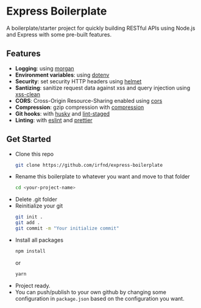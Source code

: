 # Express Boilerplate

A boilerplate/starter project for quickly building RESTful APIs using Node.js and Express with some pre-built features.

## Features

- **Logging**: using [morgan](https://github.com/expressjs/morgan)
- **Environment variables**: using [dotenv](https://github.com/motdotla/dotenv)
- **Security**: set security HTTP headers using [helmet](https://helmetjs.github.io/)
- **Santizing**: sanitize request data against xss and query injection using [xss-clean](https://github.com/jsonmaur/xss-clean)
- **CORS**: Cross-Origin Resource-Sharing enabled using [cors](https://github.com/expressjs/cors)
- **Compression**: gzip compression with [compression](https://github.com/expressjs/compression)
- **Git hooks**: with [husky](https://github.com/typicode/husky) and [lint-staged](https://github.com/okonet/lint-staged)
- **Linting**: with [eslint](https://eslint.org/) and [prettier](https://prettier.io/)

## Get Started

- Clone this repo
  ```bash
  git clone https://github.com/irfnd/express-boilerplate
  ```
- Rename this boilerplate to whatever you want and move to that folder
  ```bash
  cd <your-project-name>
  ```
- Delete .git folder
- Reinitialize your git
  ```bash
  git init .
  git add .
  git commit -m "Your initialize commit"
  ```
- Install all packages
  ```bash
  npm install
  ```
  or
  ```bash
  yarn
  ```
- Project ready.
- You can push/publish to your own github by changing some configuration in `package.json` based on the configuration you want.
